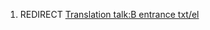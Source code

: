 1.  REDIRECT [Translation talk:B entrance
    txt/el](Translation_talk:B_entrance_txt/el "wikilink")